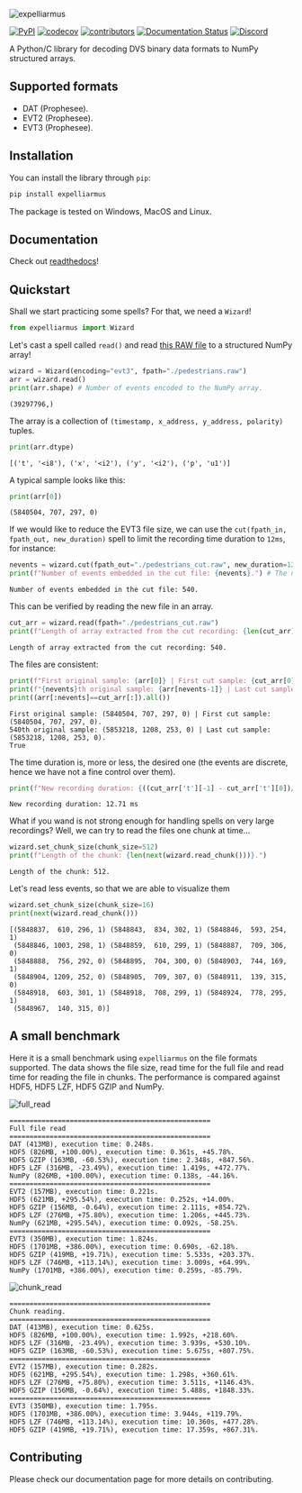 ![expelliarmus](docs/_static/Logo.png)

[![PyPI](https://img.shields.io/pypi/v/expelliarmus)](https://pypi.org/project/expelliarmus/)
[![codecov](https://codecov.io/gh/fabhertz95/expelliarmus/branch/develop/graph/badge.svg?token=Q0BMYGUSZQ)](https://codecov.io/gh/fabhertz95/expelliarmus)
[![contributors](https://img.shields.io/github/contributors-anon/fabhertz95/expelliarmus)](https://github.com/fabhertz95/expelliarmus/pulse)
[![Documentation Status](https://readthedocs.org/projects/expelliarmus/badge/?version=latest)](https://expelliarmus.readthedocs.io/en/latest/?badge=latest)
[![Discord](https://img.shields.io/discord/852094154188259338)](https://discord.gg/JParSCNe5k)


A Python/C library for decoding DVS binary data formats to NumPy structured arrays.

## Supported formats
- DAT (Prophesee).
- EVT2 (Prophesee).
- EVT3 (Prophesee). 

## Installation 
You can install the library through `pip`:
```bash
pip install expelliarmus 
```

The package is tested on Windows, MacOS and Linux.

## Documentation
Check out [readthedocs](https://expelliarmus.readthedocs.io)!

## Quickstart
Shall we start practicing some spells? For that, we need a `Wizard`!


```python
from expelliarmus import Wizard
```

Let's cast a spell called `read()` and read [this RAW file](https://dataset.prophesee.ai/index.php/s/fB7xvMpE136yakl/download) to a structured NumPy array! 

```python
wizard = Wizard(encoding="evt3", fpath="./pedestrians.raw")
arr = wizard.read()
print(arr.shape) # Number of events encoded to the NumPy array.
```

    (39297796,)


The array is a collection of `(timestamp, x_address, y_address, polarity)` tuples. 


```python
print(arr.dtype)
```

    [('t', '<i8'), ('x', '<i2'), ('y', '<i2'), ('p', 'u1')]


A typical sample looks like this:


```python
print(arr[0])
```

    (5840504, 707, 297, 0)


If we would like to reduce the EVT3 file size, we can use the `cut(fpath_in, fpath_out, new_duration)` spell to limit the recording time duration to `12ms`, for instance:


```python
nevents = wizard.cut(fpath_out="./pedestrians_cut.raw", new_duration=12)
print(f"Number of events embedded in the cut file: {nevents}.") # The number of events embedded in the output file.
```

    Number of events embedded in the cut file: 540.


This can be verified by reading the new file in an array.


```python
cut_arr = wizard.read(fpath="./pedestrians_cut.raw")
print(f"Length of array extracted from the cut recording: {len(cut_arr)}.")
```

    Length of array extracted from the cut recording: 540.


The files are consistent:


```python
print(f"First original sample: {arr[0]} | First cut sample: {cut_arr[0]}.")
print(f"{nevents}th original sample: {arr[nevents-1]} | Last cut sample: {cut_arr[-1]}.")
print((arr[:nevents]==cut_arr[:]).all())
```

    First original sample: (5840504, 707, 297, 0) | First cut sample: (5840504, 707, 297, 0).
    540th original sample: (5853218, 1208, 253, 0) | Last cut sample: (5853218, 1208, 253, 0).
    True


The time duration is, more or less, the desired one (the events are discrete, hence we have not a fine control over them).


```python
print(f"New recording duration: {((cut_arr['t'][-1] - cut_arr['t'][0])/1000):.2f} ms") 
```

    New recording duration: 12.71 ms


What if you wand is not strong enough for handling spells on very large recordings? Well, we can try to read the files one chunk at time...


```python
wizard.set_chunk_size(chunk_size=512)
print(f"Length of the chunk: {len(next(wizard.read_chunk()))}.")
```

    Length of the chunk: 512.


Let's read less events, so that we are able to visualize them


```python
wizard.set_chunk_size(chunk_size=16)
print(next(wizard.read_chunk()))
```

    [(5848837,  610, 296, 1) (5848843,  834, 302, 1) (5848846,  593, 254, 1)
     (5848846, 1003, 298, 1) (5848859,  610, 299, 1) (5848887,  709, 306, 0)
     (5848888,  756, 292, 0) (5848895,  704, 300, 0) (5848903,  744, 169, 1)
     (5848904, 1209, 252, 0) (5848905,  709, 307, 0) (5848911,  139, 315, 0)
     (5848918,  603, 301, 1) (5848918,  708, 299, 1) (5848924,  778, 295, 1)
     (5848967,  140, 315, 0)]

## A small benchmark

Here it is a small benchmark using `expelliarmus` on the file formats supported. The data shows the file size, read time for the full file and read time for reading the file in chunks. The performance is compared against HDF5, HDF5 LZF, HDF5 GZIP and NumPy.

![full_read](images/full_read.png)

    ==================================================
    Full file read
    ==================================================
    DAT (413MB), execution time: 0.248s.
    HDF5 (826MB, +100.00%), execution time: 0.361s, +45.78%.
    HDF5 GZIP (163MB, -60.53%), execution time: 2.348s, +847.56%.
    HDF5 LZF (316MB, -23.49%), execution time: 1.419s, +472.77%.
    NumPy (826MB, +100.00%), execution time: 0.138s, -44.16%.
    ==================================================
    EVT2 (157MB), execution time: 0.221s.
    HDF5 (621MB, +295.54%), execution time: 0.252s, +14.00%.
    HDF5 GZIP (156MB, -0.64%), execution time: 2.111s, +854.72%.
    HDF5 LZF (276MB, +75.80%), execution time: 1.206s, +445.73%.
    NumPy (621MB, +295.54%), execution time: 0.092s, -58.25%.
    ==================================================
    EVT3 (350MB), execution time: 1.824s.
    HDF5 (1701MB, +386.00%), execution time: 0.690s, -62.18%.
    HDF5 GZIP (419MB, +19.71%), execution time: 5.533s, +203.37%.
    HDF5 LZF (746MB, +113.14%), execution time: 3.009s, +64.99%.
    NumPy (1701MB, +386.00%), execution time: 0.259s, -85.79%.


![chunk_read](images/chunk_read.png)


    ==================================================
    Chunk reading.
    ==================================================
    DAT (413MB), execution time: 0.625s.
    HDF5 (826MB, +100.00%), execution time: 1.992s, +218.60%.
    HDF5 LZF (316MB, -23.49%), execution time: 3.939s, +530.10%.
    HDF5 GZIP (163MB, -60.53%), execution time: 5.675s, +807.75%.
    ==================================================
    EVT2 (157MB), execution time: 0.282s.
    HDF5 (621MB, +295.54%), execution time: 1.298s, +360.61%.
    HDF5 LZF (276MB, +75.80%), execution time: 3.511s, +1146.43%.
    HDF5 GZIP (156MB, -0.64%), execution time: 5.488s, +1848.33%.
    ==================================================
    EVT3 (350MB), execution time: 1.795s.
    HDF5 (1701MB, +386.00%), execution time: 3.944s, +119.79%.
    HDF5 LZF (746MB, +113.14%), execution time: 10.360s, +477.28%.
    HDF5 GZIP (419MB, +19.71%), execution time: 17.359s, +867.31%.

## Contributing
Please check our documentation page for more details on contributing.
